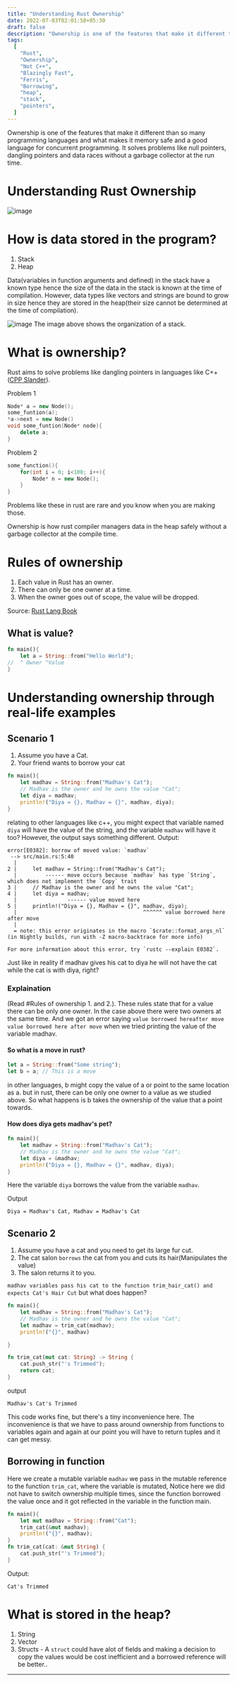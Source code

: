 ```yaml
---
title: "Understanding Rust Ownership"
date: 2022-07-03T02:01:58+05:30
draft: false
description: "Ownership is one of the features that make it different than so many programming languages and what makes it memory safe and a good language for concurrent programming. It solves problems like null pointers, dangling pointers and data races."
tags:
  [
    "Rust",
    "Ownership",
    "Not C++",
    "Blazingly Fast",
    "Ferris",
    "Borrowing",
    "heap",
    "stack",
    "pointers",
  ]
---
```


Ownership is one of the features that make it different than so many programming languages and what makes it memory safe and a good language for concurrent programming. It solves problems like null pointers, dangling pointers and data races without a garbage collector at the run time.

# Understanding Rust Ownership

![image](https://i.imgur.com/j5Pxkuu.jpg)

# How is data stored in the program?

1. Stack
2. Heap

Data(variables in function arguments and defined) in the stack have a known type hence the size of the data in the stack is known at the time of compilation. However, data types like vectors and strings are bound to grow in size hence they are stored in the heap(their size cannot be determined at the time of compilation).

![image](https://i.imgur.com/jiQn04E.png)
The image above shows the organization of a stack.

# What is ownership?

Rust aims to solve problems like dangling pointers in languages like C++([CPP Slander](https://www.youtube.com/watch?v=Nq5ZbOOJGwg)).

Problem 1

```c++
Node* a = new Node();
some_funtion(a);
*a->next = new Node()
void some_funtion(Node* node){
    delete a;
}
```

Problem 2

```cpp
some_function(){
    for(int i = 0; i<100; i++){
        Node* n = new Node();
    }
}
```

Problems like these in rust are rare and you know when you are making those.

Ownership is how rust compiler managers data in the heap safely without a garbage collector at the compile time.

# Rules of ownership

1. Each value in Rust has an owner.
2. There can only be one owner at a time.
3. When the owner goes out of scope, the value will be dropped.

Source: [Rust Lang Book](https://doc.rust-lang.org/book/title-page.html)

## What is value?

```rust
fn main(){
    let a = String::from("Hello World");
//  ^ Owner ^Value
}
```

# Understanding ownership through real-life examples

## Scenario 1

1. Assume you have a Cat.
2. Your friend wants to borrow your cat

```rust
fn main(){
    let madhav = String::from("Madhav's Cat");
    // Madhav is the owner and he owns the value "Cat";
    let diya = madhav;
    println!("Diya = {}, Madhav = {}", madhav, diya);
}
```

relating to other languages like c++, you might expect that variable named `diya` will have the value of the string, and the variable `madhav` will have it too? However, the output says something different.
Output:

```
error[E0382]: borrow of moved value: `madhav`
 --> src/main.rs:5:40
  |
2 |     let madhav = String::from("Madhav's Cat");
  |         ------ move occurs because `madhav` has type `String`, which does not implement the `Copy` trait
3 |     // Madhav is the owner and he owns the value "Cat";
4 |     let diya = madhav;
  |                ------ value moved here
5 |     println!("Diya = {}, Madhav = {}", madhav, diya);
  |                                        ^^^^^^ value borrowed here after move
  |
  = note: this error originates in the macro `$crate::format_args_nl` (in Nightly builds, run with -Z macro-backtrace for more info)

For more information about this error, try `rustc --explain E0382`.
```

Just like in reality if madhav gives his cat to diya he will not have the cat while the cat is with diya, right?

### Explaination

(Read #Rules of ownership 1. and 2.). These rules state that for a value there can be only one owner. In the case above there were two owners at the same time. And we got an error saying `value borrowed hereafter move value borrowed here after move` when we tried printing the value of the variable madhav.

#### So what is a move in rust?

```rust
let a = String::from("Some string");
let b = a; // This is a move
```

in other languages, b might copy the value of a or point to the same location as a. but in rust, there can be only one owner to a value as we studied above. So what happens is b takes the ownership of the value that a point towards.

#### How does diya gets madhav's pet?

```rust
fn main(){
    let madhav = String::from("Madhav's Cat");
    // Madhav is the owner and he owns the value "Cat";
    let diya = &madhav;
    println!("Diya = {}, Madhav = {}", madhav, diya);
}
```

Here the variable `diya` borrows the value from the variable `madhav`.

Output

```
Diya = Madhav's Cat, Madhav = Madhav's Cat
```

## Scenario 2

1. Assume you have a cat and you need to get its large fur cut.
2. The cat salon `borrows` the cat from you and cuts its hair(Manipulates the value)
3. The salon returns it to you.

`madhav variables pass his cat to the function trim_hair_cat() and expects Cat's Hair Cut` but what does happen?

```rust
fn main(){
    let madhav = String::from("Madhav's Cat");
    // Madhav is the owner and he owns the value "Cat";
    let madhav = trim_cat(madhav);
    println!("{}", madhav)

}

fn trim_cat(mut cat: String) -> String {
    cat.push_str("'s Trimmed");
    return cat;
}
```

output

```
Madhav's Cat's Trimmed
```

This code works fine, but there's a tiny inconvenience here. The inconvenience is that we have to pass around ownership from functions to variables again and again at our point you will have to return tuples and it can get messy.

## Borrowing in function

Here we create a mutable variable `madhav` we pass in the mutable reference to the function `trim_cat`, where the variable is mutated, Notice here we did not have to switch ownership multiple times, since the function borrowed the value once and it got reflected in the variable in the function main.

```rust
fn main(){
    let mut madhav = String::from("Cat");
    trim_cat(&mut madhav);
    println!("{}", madhav);
}
fn trim_cat(cat: &mut String) {
    cat.push_str("'s Trimmed");
}
```

Output:

```
Cat's Trimmed
```

# What is stored in the heap?

1. String
2. Vector
3. Structs - A `struct` could have alot of fields and making a decision to copy the values would be cost inefficient and a borrowed reference will be better..

---
